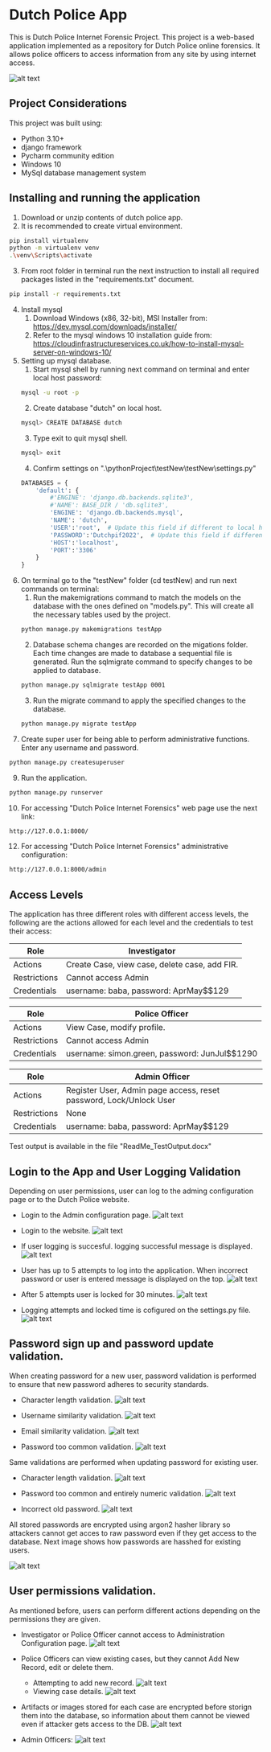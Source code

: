 # Dutch Police App

This is Dutch Police Internet Forensic Project. This project is a web-based application implemented as a repository for Dutch Police online forensics. It allows police officers to access information from any site by using internet access.

![alt text](pictures/start_page.png)

## Project Considerations

This project was built using:
- Python 3.10+
- django framework
- Pycharm community edition
- Windows 10
- MySql database management system

## Installing and running the application

1. Download or unzip contents of dutch police app.
2. It is recommended to create virtual environment.
```bash
pip install virtualenv
python -m virtualenv venv
.\venv\Scripts\activate
```
3. From root folder in terminal run the next instruction to install all required packages listed in the "requirements.txt" document.
```bash
pip install -r requirements.txt
```
4. Install mysql
    1. Download Windows (x86, 32-bit), MSI Installer from:
    https://dev.mysql.com/downloads/installer/
    3. Refer to the mysql windows 10 installation guide from:
    https://cloudinfrastructureservices.co.uk/how-to-install-mysql-server-on-windows-10/
5. Setting up mysql database.
    1. Start mysql shell by running next command on terminal and enter local host password:
    ```bash
    mysql -u root -p
    ```
    2. Create database "dutch" on local host.
    ```bash
    mysql> CREATE DATABASE dutch
    ```
    3. Type exit to quit mysql shell.
    ```bash
    mysql> exit
    ```
    4. Confirm settings on ".\pythonProject\testNew\testNew\settings.py"
    ```python
    DATABASES = {
        'default': {
            #'ENGINE': 'django.db.backends.sqlite3',
            #'NAME': BASE_DIR / 'db.sqlite3',
            'ENGINE': 'django.db.backends.mysql',
            'NAME': 'dutch',
            'USER':'root',  # Update this field if different to local host configuration
            'PASSWORD':'Dutchpif2022',  # Update this field if different to local host configuration
            'HOST':'localhost',
            'PORT':'3306'
        }
    }
    ```
6. On terminal go to the "testNew" folder (cd testNew) and run next commands on terminal:
    1. Run the makemigrations command to match the models on the database with the ones defined on "models.py". This will create all the necessary tables used by the project.
    ```bash
    python manage.py makemigrations testApp
    ```
    2. Database schema changes are recorded on the migations folder. Each time changes are made to database a sequential file is generated. Run the sqlmigrate command to specify changes to be applied to database.
    ```bash
    python manage.py sqlmigrate testApp 0001
    ```
    3. Run the migrate command to apply the specified changes to the database.
    ```bash
    python manage.py migrate testApp
    ```
8. Create super user for being able to perform administrative functions. Enter any username and password.
```bash
python manage.py createsuperuser
```
9. Run the application.
```bash
python manage.py runserver
```
10. For accessing "Dutch Police Internet Forensics" web page use the next link:
```bash
http://127.0.0.1:8000/
```
12. For accessing "Dutch Police Internet Forensics" administrative configuration:
```bash
http://127.0.0.1:8000/admin
```

## Access Levels

The application has three different roles with different access levels, the following are the actions allowed for each level and the credentials to test their access:

Role          | Investigator
------------- | -------------
Actions       | Create Case, view case, delete case, add FIR.
Restrictions  | Cannot access Admin
Credentials   | username: baba, password: AprMay$$129

Role          | Police Officer
------------- | -------------
Actions       | View Case, modify profile.
Restrictions  | Cannot access Admin
Credentials   | username: simon.green, password: JunJul$$1290 


Role          | Admin Officer
------------- | -------------
Actions       | Register User, Admin page access, reset password, Lock/Unlock User
Restrictions  | None
Credentials   | username: baba, password: AprMay$$129

Test output is available in the file "ReadMe_TestOutput.docx"

## Login to the App and User Logging Validation
Depending on user permissions, user can log to the adming configuration page or to the Dutch Police website.

- Login to the Admin configuration page.
![alt text](pictures/login_admin.png)

- Login to the website.
![alt text](pictures/login_page.png)

- If user logging is succesful. logging successful message is displayed.
![alt text](pictures/user_logged.png)

- User has up to 5 attempts to log into the application. When incorrect password or user is entered message is displayed on the top.
![alt text](pictures/failed_login_attempt.png)

- After 5 attempts user is locked for 30 minutes.
![alt text](pictures/user_locked.png)

- Logging attempts and locked time is cofigured on the settings.py file.
![alt text](pictures/login_attempt_code.png)

## Password sign up and password update validation.
When creating password for a new user, password validation is performed to ensure that new password adheres to security standards.

- Character length validation.
![alt text](pictures/password_signup_error_1.png)

- Username similarity validation.
![alt text](pictures/password_signup_error_2.png)

- Email similarity validation.
![alt text](pictures/password_signup_error_3.png)

- Password too common validation.
![alt text](pictures/password_signup_error_4.png)

Same validations are performed when updating password for existing user.

- Character length validation.
![alt text](pictures/password_changed_error_1.png)

- Password too common and entirely numeric validation.
![alt text](pictures/password_changed_error_2.png)

- Incorrect old password.
![alt text](pictures/password_changed_error_3.png)

All stored passwords are encrypted using argon2 hasher library so attackers cannot get acces to raw password even if they get access to the database. Next image shows how passwords are hasshed for existing users.

![alt text](pictures/password_hashed.png)

## User permissions validation.
As mentioned before, users can perform different actions depending on the permissions they are given.

- Investigator or Police Officer cannot access to Administration Configuration page.
![alt text](pictures/no_admin_access.png)

- Police Officers can view existing cases, but they cannot Add New Record, edit or delete them.
    - Attempting to add new record.
    ![alt text](pictures/case_list_no_permission_1.png)
    - Viewing case details.
    ![alt text](pictures/case_details.png)

- Artifacts or images stored for each case are encrypted before storign them into the database, so information about them cannot be viewed even if attacker gets access to the DB.
![alt text](pictures/case_list_in_db.png)

- Admin Officers:
![alt text](pictures/admin_officers.png)

